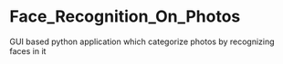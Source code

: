 # Face_Recognition_On_Photos
GUI based python application which categorize photos by recognizing faces in it
